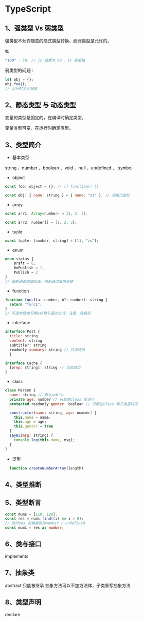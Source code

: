 # TypeScript

## 1、强类型 Vs 弱类型

强类型不允许随意的隐式类型转换，而弱类型是允许的。

如:

```javascript
"100" - 50; // js 结果为 50 ，ts 会报错
```

弱类型的问题：

```javascript
let obj = {};
obj.foo();
// 运行时才会报错
```

## 2、静态类型 与 动态类型

变量的类型是固定的，在编译时确定类型。

变量类型可变，在运行时确定类型。

## 3、类型简介

- 基本类型

string 、number 、boolean 、void 、null 、undefined 、 symbol

- object

```javascript
const foo: object = {}; // [] function() {}

const obj: { name: string } = { name: "zs" }; // 用接口更好
```

- array

```javascript
const arr1: Array<number> = [1, 2, 3];

const arr2: number[] = [1, 2, 3];
```

- tuple

```javascript
const tuple: [number, string] = [11, "zs"];
```

- enum

```javascript
enum status {
    Draft = 0,
    UnPublish = 1,
    Publish = 2
}
// 既能通过键取到值，也能通过值得到键
```

- function

```javascript
function func1(a: number, b?: number): string {
  return "func1";
}
// 可选参数也可用es6默认值的方式，注意，放最后
```

- interface

```javascript
interface Post {
  title: string
  content: string
  subtitle?: string
  readonly summary: string // 只读成员
  }

interface Cache {
  [prop: string]: string // 动态成员
}
```

- class

```javascript
class Person {
  name: string // 默认public
  private age: number // 只能在class 里访问
  protected readonly gender: boolean // 只能在class 和子类里访问

  constructor(name: string, age: number) {
    this.name = name;
    this.age = age;
    this.gender = true
  }
  sayHi(msg: string) {
    console.log(this.name, msg);
  }
}
```

- 泛型

```javascript
  function createNumberArray(length)
```

## 4、类型推断

## 5、类型断言

```typescript
const nums = [110, 120];
const res = nums.find((i) => i > 0);
// 此时res 会被推断为number / undefined
const num1 = res as number;
```

## 6、类与接口

implements

## 7、抽象类

abstract 只能被继承
抽象方法可以不加方法体，子类重写抽象方法

## 8、类型声明

declare
